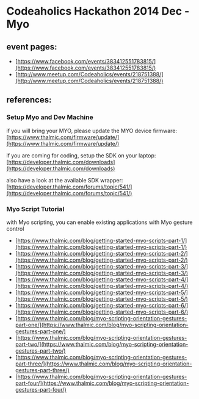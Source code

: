 # Codeaholics Hackathon 2014 Dec - Myo

## event pages:

* [https://www.facebook.com/events/383412551783815/](https://www.facebook.com/events/383412551783815/)
* [http://www.meetup.com/Codeaholics/events/218751388/](http://www.meetup.com/Codeaholics/events/218751388/)

## references:


### Setup Myo and Dev Machine

if you will bring your MYO, please update the MYO device firmware:
[https://www.thalmic.com/firmware/update/](https://www.thalmic.com/firmware/update/)

if you are coming for coding, setup the SDK on your laptop:
[https://developer.thalmic.com/downloads](https://developer.thalmic.com/downloads)

also have a look at the available SDK wrapper:
[https://developer.thalmic.com/forums/topic/541/](https://developer.thalmic.com/forums/topic/541/)


### Myo Script Tutorial

with Myo scripting, you can enable existing applications with Myo gesture control

* [https://www.thalmic.com/blog/getting-started-myo-scripts-part-1/](https://www.thalmic.com/blog/getting-started-myo-scripts-part-1/)
* [https://www.thalmic.com/blog/getting-started-myo-scripts-part-2/](https://www.thalmic.com/blog/getting-started-myo-scripts-part-2/)
* [https://www.thalmic.com/blog/getting-started-myo-scripts-part-3/](https://www.thalmic.com/blog/getting-started-myo-scripts-part-3/)
* [https://www.thalmic.com/blog/getting-started-myo-scripts-part-4/](https://www.thalmic.com/blog/getting-started-myo-scripts-part-4/)
* [https://www.thalmic.com/blog/getting-started-myo-scripts-part-5/](https://www.thalmic.com/blog/getting-started-myo-scripts-part-5/)
* [https://www.thalmic.com/blog/getting-started-myo-scripts-part-6/](https://www.thalmic.com/blog/getting-started-myo-scripts-part-6/)
* [https://www.thalmic.com/blog/myo-scripting-orientation-gestures-part-one/](https://www.thalmic.com/blog/myo-scripting-orientation-gestures-part-one/)
* [https://www.thalmic.com/blog/myo-scripting-orientation-gestures-part-two/](https://www.thalmic.com/blog/myo-scripting-orientation-gestures-part-two/)
* [https://www.thalmic.com/blog/myo-scripting-orientation-gestures-part-three/](https://www.thalmic.com/blog/myo-scripting-orientation-gestures-part-three/)
* [https://www.thalmic.com/blog/myo-scripting-orientation-gestures-part-four/](https://www.thalmic.com/blog/myo-scripting-orientation-gestures-part-four/)

